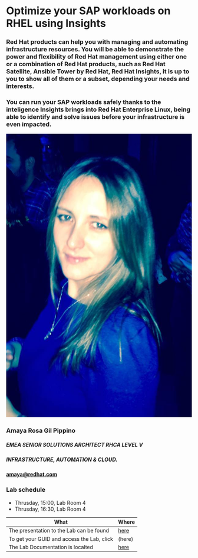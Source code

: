 # Optimize your SAP workloads on RHEL using Insights

### Red Hat products can help you with managing and automating infrastructure resources. You will be able to demonstrate the power and flexibility of Red Hat management using either one or a combination of Red Hat products, such as Red Hat Satellite, Ansible Tower by Red Hat, Red Hat Insights, it is up to you to show all of them or a subset, depending your needs and interests.

### You can run your SAP workloads safely thanks to the inteligence Insights brings into Red Hat Enterprise Linux, being able to identify and solve issues before your infrastructure is even impacted.


![Amaya Rosa Gil Pippino](images/yo.png)

### Amaya Rosa Gil Pippino 
##### EMEA SENIOR SOLUTIONS ARCHITECT RHCA LEVEL V
##### INFRASTRUCTURE, AUTOMATION & CLOUD.
#### [amaya@redhat.com](amaya@redhat.com) 

### Lab schedule

* Thrusday, 15:00, Lab Room 4
* Thrusday, 16:30, Lab Room 4


| What | Where |
|---|---|
| The presentation to the Lab can be found | [here](https://docs.google.com/presentation/d/1li9Ig3ql7EXsRtsNa9KR3RGAs29XZjQ6AcdaRhiN-vs/edit?usp=sharing) |
| To get your GUID and access the Lab, click | (here) |
| The Lab Documentation is localted | [here](https://github.com/amayagil/InsightsSAPLab/blob/master/InsightsIntegratedLabSAP.md) |
